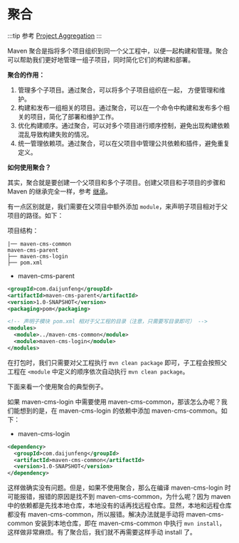 # 聚合

:::tip 参考
[Project Aggregation](https://maven.apache.org/guides/introduction/introduction-to-the-pom.html#project-aggregation)
:::

Maven 聚合是指将多个项目组织到同一个父工程中，以便一起构建和管理。聚合可以帮助我们更好地管理一组子项目，同时简化它们的构建和部署。

**聚合的作用：**

1. 管理多个子项目。通过聚合，可以将多个子项目组织在一起， 方便管理和维护。  
2. 构建和发布一组相关的项目。通过聚合，可以在一个命令中构建和发布多个相关的项目，简化了部署和维护工作。  
3. 优化构建顺序。通过聚合，可以对多个项目进行顺序控制，避免出现构建依赖混乱导致构建失败的情况。  
4. 统一管理依赖项。通过聚合，可以在父项目中管理公共依赖和插件，避免重复定义。

**如何使用聚合？**  

其实，聚合就是要创建一个父项目和多个子项目。创建父项目和子项目的步骤和 Maven 的继承完全一样，参考 [继承](./inheritance.html)。  

有一点区别就是，我们需要在父项目中额外添加 `module`，来声明子项目相对于父项目的路径。如下：

项目结构：

```plaintext
|── maven-cms-common
maven-cms-parent
├── maven-cms-login
├── pom.xml
```

- maven-cms-parent

```xml
<groupId>com.daijunfeng</groupId>
<artifactId>maven-cms-parent</artifactId>
<version>1.0-SNAPSHOT</version>
<packaging>pom</packaging>

<!-- 声明子模块 pom.xml 相对于父工程的目录（注意，只需要写目录即可） -->
<modules>
  <module>../maven-cms-common</module>
  <module>maven-cms-login</module>
</modules>
```

在打包时，我们只需要对父工程执行 `mvn clean package` 即可，子工程会按照父工程在 `<module` 中定义的顺序依次自动执行 `mvn clean package`。

下面来看一个使用聚合的典型例子。

如果 maven-cms-login 中需要使用 maven-cms-common，那该怎么办呢？我们能想到的是，在 maven-cms-login 的依赖中添加 maven-cms-common。如下：

- maven-cms-login

```xml
<dependency>
  <groupId>com.daijunfeng</groupId>
  <artifactId>maven-cms-common</artifactId>
  <version>1.0-SNAPSHOT</version>
</dependency>
```
这样做确实没有问题。但是，如果不使用聚合，那么在编译 maven-cms-login 时可能报错，报错的原因是找不到 maven-cms-common，为什么呢？因为 maven 中的依赖都是先找本地仓库，本地没有的话再找远程仓库。显然，本地和远程仓库都没有 maven-cms-common，所以报错。解决办法就是手动将 maven-cms-common 安装到本地仓库，即在 maven-cms-common 中执行 `mvn install`，这样做非常麻烦。有了聚合后，我们就不再需要这样手动 install 了。
